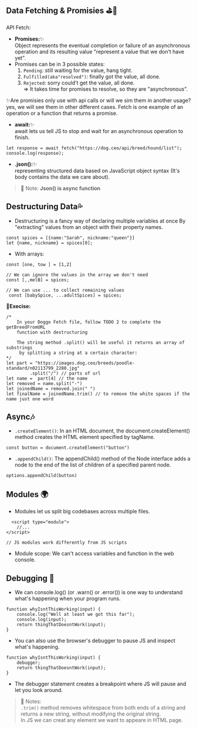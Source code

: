 ## Data Fetching & Promisies :golf::traffic_light:
API Fetch:

- **Promises:**:sparkles:
<br/>Object represents the eventual completion or failure of an asynchronous operation and its resulting value "represent a value that we don’t have yet".
-  Promises can be in 3 possible states:
    1. `Pending`: still waiting for the value, hang tight.
    2. `Fulfilled(aka"resolved")`: finally got the value, all done.
    3. `Rejected`: sorry could't get the value, all done.<br/>
=> It takes time for promises to resolve, so they are "asynchronous".

:sparkles:Are promisies only use with api calls or will we sim them in another usage?<br/> yes, we will see them in other different cases. Fetch is one example of an operation or a function that returns a promise. 

- **await:**:sparkles:
<br/>await lets us tell JS to stop and wait for an asynchronous operation to finish.
```
let response = await fetch("https://dog.ceo/api/breed/hound/list");
console.log(response);
```

- **.json():**:sparkles:
<br/>representing structured data based on JavaScript object syntax (It's body contains the data we care about).
> 💌 Note: **Json() is async function**

## Destructuring Data:sweat_drops:
- Destructuring is a fancy way of declaring multiple variables at once By "extracting" values from an object with their property names.
```
const spices = [{name:"Sarah", nickname:"queen"}]
let {name, nickname} = spices[0];
```
- With arrays:
```
const [one, tow ] = [1,2]

// We can ignore the values in the array we don't need
const [,,melB] = spices;

// We can use ... to collect remaining values
 const [babySpice, ...adultSpices] = spices;
```
🎃**Execise:**
```
/*
	In your Doggo Fetch file, follow TODO 2 to complete the getBreedFromURL 
	function with destructuring
	
	The string method .split() will be useful it returns an array of substrings
	 by splitting a string at a certain character: 
*/
let part = "https://images.dog.ceo/breeds/poodle-standard/n02113799_2280.jpg"
         .split("/") // parts of url
let name =  part[4] // the name
let removed = name.split("-")
let joinedName = removed.join(" ")
let finalName = joinedName.trim() // to remove the white spaces if the name just one word
```
## Async:notes:
- `.createElement()`: In an HTML document, the document.createElement() method creates the HTML element specified by tagName.
```
const button = document.createElement("button")
```
- `.appendChild()`: The appendChild() method of the Node interface adds a node to the end of the list of children of a specified parent node.
```
options.appendChild(button)
```
## Modules :earth_africa:
- Modules let us split big codebases across multiple files.
```
  <script type="module">
    //...
</script>

// JS modules work differently from JS scripts
```
- Module scope: We can't access variables and function in the web console.

## Debugging :seedling:
- We can console.log() (or .warn() or .error()) is one way to understand what's happening when your program runs.
```
function whyIsntThisWorking(input) {
    console.log("Well at least we got this far");
    console.log(input);
    return thingThatDoesntWork(input);
}
```
- You can also use the browser's debugger to pause JS and inspect what's happening.
```
function whyIsntThisWorking(input) {
    debugger;
    return thingThatDoesntWork(input);
}
```
- The debugger statement creates a breakpoint where JS will pause and let you look around.
> 💌 Notes:<br/>
> `.trim()` method removes whitespace from both ends of a string and returns a new string, without modifying the original string.<br/>
> In JS we can creat any element we want to appeare in HTML page.





